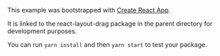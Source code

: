 This example was bootstrapped with [Create React App](https://github.com/facebook/create-react-app).

It is linked to the react-layout-drag package in the parent directory for development purposes.

You can run `yarn install` and then `yarn start` to test your package.
